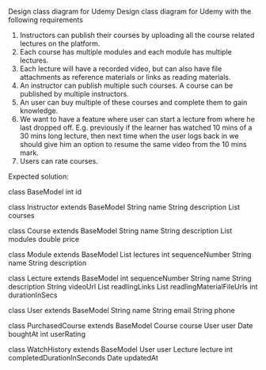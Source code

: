 Design class diagram for Udemy
Design class diagram for Udemy with the following requirements

1. Instructors can publish their courses by uploading all the course related lectures on the platform.
2. Each course has multiple modules and each module has multiple lectures.
3. Each lecture will have a recorded video, but can also have file attachments as reference materials or links as reading materials.
4. An instructor can publish multiple such courses. A course can be published by multiple instructors.
5. An user can buy multiple of these courses and complete them to gain knowledge.
6. We want to have a feature where user can start a lecture from where he last dropped off. E.g. previously if the learner has watched 10 mins of a 30 mins long lecture, then next time when the user logs back in we should give him an option to resume the same video from the 10 mins mark.
8. Users can rate courses.

Expected solution:

class BaseModel
	int id

class Instructor extends BaseModel
	String name
	String description
	List<Course> courses

	
class Course extends BaseModel
	String name
	String description
	List<Module> modules
	double price

class Module extends BaseModel
	List<Lecture> lectures
	int sequenceNumber
	String name
	String description

class Lecture extends BaseModel
	int sequenceNumber
	String name
	String description
	String videoUrl
	List<String> readlingLinks
	List<String> readlingMaterialFileUrls
	int durationInSecs

class User extends BaseModel
	String name
	String email
	String phone

class PurchasedCourse extends BaseModel
	Course course
	User user
	Date boughtAt
	int userRating

class WatchHistory extends BaseModel
	User user
	Lecture lecture
	int completedDurationInSeconds
	Date updatedAt





